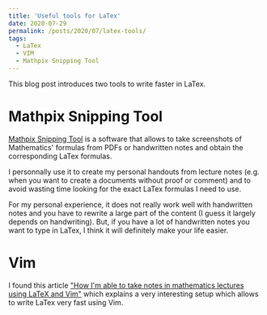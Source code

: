 ```yaml
---
title: 'Useful tools for LaTex'
date: 2020-07-29
permalink: /posts/2020/07/latex-tools/
tags:
  - LaTex
  - VIM
  - Mathpix Snipping Tool
---
```


This blog post introduces two tools to write faster in LaTex. 

Mathpix Snipping Tool 
======
[Mathpix Snipping Tool](https://mathpix.com/) is a software that allows to take screenshots of Mathematics' formulas from PDFs or handwritten notes and obtain the corresponding LaTex formulas. 

I personnally use it to create my personal handouts from lecture notes (e.g. when you want to create a documents without proof or comment) and to avoid wasting time looking for the exact LaTex formulas I need to use. 

For my personal experience, it does not really work well with handwritten notes and you have to rewrite a large part of the content (I guess it largely depends on handwriting). But, if you have a lot of handwritten notes you want to type in LaTex, I think it will definitely make your life easier.  

Vim
======
I found this article ["How I'm able to take notes in mathematics lectures using LaTeX and Vim"](https://castel.dev/post/lecture-notes-1/) which explains a very interesting setup which allows to write LaTex very fast using Vim. 
